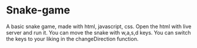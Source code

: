 # Snake-game
A basic snake game, made with html, javascript, css. Open the html with live server and run it. You can move the snake with w,a,s,d keys.
You can switch the keys to your liking in the changeDirection function.
